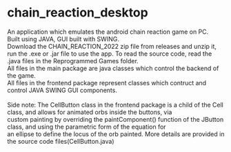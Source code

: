 # chain_reaction_desktop
An application which emulates the android chain reaction game on PC.<br>
Built using JAVA, GUI built with SWING.<br>
Download the CHAIN_REACTION_2022 zip file from releases and unzip it, run the .exe or .jar file to use the app.
To read the source code, read the .java files in the Reprogrammed Games folder.<br>
All files in the main package are java classes which control the backend of the game.<br>
All files in the frontend package represent classes which contruct and control JAVA SWING GUI components.<br>
<br>
Side note:
The CellButton class in the frontend package is a child of the Cell class, and allows for animated orbs inside the buttons, via<br>
custom painting by overriding the paintComponent() function of the JButton class, and using the parametric form of the equation for<br>
an ellipse to define the locus of the orb painted. More details are provided in the source code files(CellButton.java)

